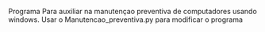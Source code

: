 Programa Para auxiliar na manutençao preventiva de computadores usando windows.
Usar o Manutencao_preventiva.py para modificar o programa
